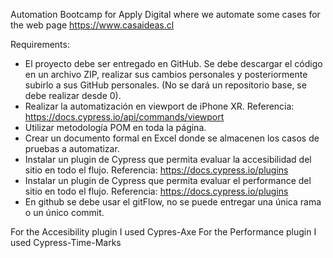 Automation Bootcamp for Apply Digital where we automate some cases for the web page https://www.casaideas.cl

Requirements:
- El proyecto debe ser entregado en GitHub. Se debe descargar el código en un archivo ZIP, realizar sus cambios personales
y  posteriormente subirlo a sus GitHub personales. (No se dará un repositorio base, se debe realizar desde 0).
- Realizar la automatización en viewport de iPhone XR. Referencia: https://docs.cypress.io/api/commands/viewport 
- Utilizar metodología POM en toda la página. 
- Crear un documento formal en Excel donde se almacenen los casos de pruebas a automatizar.
- Instalar un plugin de Cypress que permita evaluar la accesibilidad del sitio en todo el flujo. Referencia: https://docs.cypress.io/plugins 
- Instalar un plugin de Cypress que permita evaluar el performance del sitio en todo el flujo. Referencia: https://docs.cypress.io/plugins 
- En github se debe usar el gitFlow, no se puede entregar una única rama o un único commit.

For the Accesibility plugin I used Cypres-Axe
For the Performance plugin I used Cypress-Time-Marks
